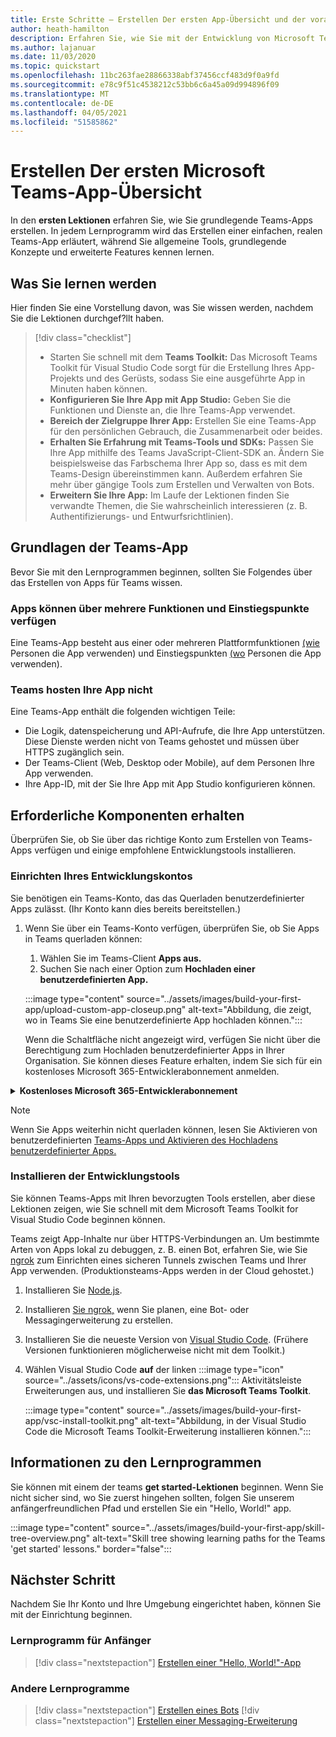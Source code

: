 ```yaml
---
title: Erste Schritte – Erstellen Der ersten App-Übersicht und der voraussetzungen
author: heath-hamilton
description: Erfahren Sie, wie Sie mit der Entwicklung von Microsoft Teams-Apps beginnen und Ihre Umgebung einrichten.
ms.author: lajanuar
ms.date: 11/03/2020
ms.topic: quickstart
ms.openlocfilehash: 11bc263fae28866338abf37456ccf483d9f0a9fd
ms.sourcegitcommit: e78c9f51c4538212c53bb6c6a45a09d994896f09
ms.translationtype: MT
ms.contentlocale: de-DE
ms.lasthandoff: 04/05/2021
ms.locfileid: "51585862"
---
```

# <a name="build-your-first-microsoft-teams-app-overview"></a>Erstellen Der ersten Microsoft Teams-App-Übersicht

In den **ersten Lektionen** erfahren Sie, wie Sie grundlegende Teams-Apps erstellen. In jedem Lernprogramm wird das Erstellen einer einfachen, realen Teams-App erläutert, während Sie allgemeine Tools, grundlegende Konzepte und erweiterte Features kennen lernen.

## <a name="what-youll-learn"></a>Was Sie lernen werden

Hier finden Sie eine Vorstellung davon, was Sie wissen werden, nachdem Sie die Lektionen durchgef?llt haben.

> [!div class="checklist"]
  >
  > * Starten Sie schnell mit dem **Teams Toolkit:** Das Microsoft Teams Toolkit für Visual Studio Code sorgt für die Erstellung Ihres App-Projekts und des Gerüsts, sodass Sie eine ausgeführte App in Minuten haben können.
  > * **Konfigurieren Sie Ihre App mit App Studio:** Geben Sie die Funktionen und Dienste an, die Ihre Teams-App verwendet.
  > * **Bereich der Zielgruppe Ihrer App:** Erstellen Sie eine Teams-App für den persönlichen Gebrauch, die Zusammenarbeit oder beides.
> * **Erhalten Sie Erfahrung mit Teams-Tools und SDKs:** Passen Sie Ihre App mithilfe des Teams JavaScript-Client-SDK an. Ändern Sie beispielsweise das Farbschema Ihrer App so, dass es mit dem Teams-Design übereinstimmen kann. Außerdem erfahren Sie mehr über gängige Tools zum Erstellen und Verwalten von Bots.
  > * **Erweitern Sie Ihre App:** Im Laufe der Lektionen finden Sie verwandte Themen, die Sie wahrscheinlich interessieren (z. B. Authentifizierungs- und Entwurfsrichtlinien).

## <a name="teams-app-fundamentals"></a>Grundlagen der Teams-App

Bevor Sie mit den Lernprogrammen beginnen, sollten Sie Folgendes über das Erstellen von Apps für Teams wissen.

### <a name="apps-can-have-multiple-capabilities-and-entry-points"></a>Apps können über mehrere Funktionen und Einstiegspunkte verfügen

Eine Teams-App besteht aus einer oder mehreren Plattformfunktionen [(wie](../concepts/capabilities-overview.md) Personen die App verwenden) und Einstiegspunkten [(wo](../concepts/extensibility-points.md) Personen die App verwenden).

### <a name="teams-doesnt-host-your-app"></a>Teams hosten Ihre App nicht

Eine Teams-App enthält die folgenden wichtigen Teile:

* Die Logik, datenspeicherung und API-Aufrufe, die Ihre App unterstützen. Diese Dienste werden nicht von Teams gehostet und müssen über HTTPS zugänglich sein.
* Der Teams-Client (Web, Desktop oder Mobile), auf dem Personen Ihre App verwenden.
* Ihre App-ID, mit der Sie Ihre App mit App Studio konfigurieren können.

## <a name="get-prerequisites"></a>Erforderliche Komponenten erhalten

Überprüfen Sie, ob Sie über das richtige Konto zum Erstellen von Teams-Apps verfügen und einige empfohlene Entwicklungstools installieren.

### <a name="set-up-your-development-account"></a>Einrichten Ihres Entwicklungskontos

Sie benötigen ein Teams-Konto, das das Querladen benutzerdefinierter Apps zulässt. (Ihr Konto kann dies bereits bereitstellen.)

1. Wenn Sie über ein Teams-Konto verfügen, überprüfen Sie, ob Sie Apps in Teams querladen können:
    1. Wählen Sie im Teams-Client **Apps aus.**
    1. Suchen Sie nach einer Option zum **Hochladen einer benutzerdefinierten App.**

    :::image type="content" source="../assets/images/build-your-first-app/upload-custom-app-closeup.png" alt-text="Abbildung, die zeigt, wo in Teams Sie eine benutzerdefinierte App hochladen können.":::
    
    Wenn die Schaltfläche nicht angezeigt wird, verfügen Sie nicht über die Berechtigung zum Hochladen benutzerdefinierter Apps in Ihrer Organisation. Sie können dieses Feature erhalten, indem Sie sich für ein kostenloses Microsoft 365-Entwicklerabonnement anmelden.

<!-- markdownlint-disable MD033 -->
<details>

<summary><b>Kostenloses Microsoft 365-Entwicklerabonnement</b></summary>

Sie können ein kostenloses Teams-Testkonto erhalten, das das Querladen von Apps ermöglicht, indem Sie am Microsoft 365-Entwicklerprogramm teilnehmen. (Der Registrierungsprozess dauert ca. zwei Minuten.)

1. Wechseln Sie zum [Microsoft 365-Entwicklerprogramm](https://developer.microsoft.com/microsoft-365/dev-program).
1. Wählen **Sie Jetzt beitreten** aus, und folgen Sie den Anweisungen auf dem Bildschirm.
1. Wenn Sie zum Willkommensbildschirm kommen, wählen Sie **E5-Abonnement einrichten aus.**
1. Richten Sie Ihr Administratorkonto ein. Sobald Sie fertig sind, sollte ein Bildschirm wie dieser angezeigt werden.
:::image type="content" source="../assets/images/build-your-first-app/dev-program-subscription.png" alt-text="Beispiel für das, was Sie nach der Anmeldung für das Microsoft 365-Entwicklerprogramm sehen.":::
1. Melden Sie sich mit dem Administratorkonto, das Sie gerade eingerichtet haben, bei Teams an.
1. Überprüfen Sie, ob Sie jetzt über die **Option Benutzerdefinierte App hochladen** verfügen.

</details>

> [!Note]
> Wenn Sie Apps weiterhin nicht querladen können, lesen Sie Aktivieren von benutzerdefinierten [Teams-Apps und Aktivieren des Hochladens benutzerdefinierter Apps.](https://docs.microsoft.com/microsoftteams/platform/concepts/build-and-test/prepare-your-o365-tenant#enable-custom-teams-apps-and-turn-on-custom-app-uploading)

### <a name="install-your-development-tools"></a>Installieren der Entwicklungstools

Sie können Teams-Apps mit Ihren bevorzugten Tools erstellen, aber diese Lektionen zeigen, wie Sie schnell mit dem Microsoft Teams Toolkit for Visual Studio Code beginnen können.

Teams zeigt App-Inhalte nur über HTTPS-Verbindungen an. Um bestimmte Arten von Apps lokal zu debuggen, z. B. einen Bot, erfahren Sie, wie Sie [ngrok](../concepts/build-and-test/debug.md#locally-hosted) zum Einrichten eines sicheren Tunnels zwischen Teams und Ihrer App verwenden. (Produktionsteams-Apps werden in der Cloud gehostet.)

1. Installieren Sie [Node.js](https://nodejs.org/en/).
1. Installieren [Sie ngrok,](https://ngrok.com/download) wenn Sie planen, eine Bot- oder Messagingerweiterung zu erstellen.
1. Installieren Sie die neueste Version von [Visual Studio Code](https://code.visualstudio.com/download). (Frühere Versionen funktionieren möglicherweise nicht mit dem Toolkit.)
1. Wählen Visual Studio Code **auf** der linken :::image type="icon" source="../assets/icons/vs-code-extensions.png"::: Aktivitätsleiste Erweiterungen aus, und installieren Sie **das Microsoft Teams Toolkit**.

    :::image type="content" source="../assets/images/build-your-first-app/vsc-install-toolkit.png" alt-text="Abbildung, in der Visual Studio Code die Microsoft Teams Toolkit-Erweiterung installieren können.":::

## <a name="about-the-tutorials"></a>Informationen zu den Lernprogrammen

Sie können mit einem der teams **get started-Lektionen** beginnen. Wenn Sie nicht sicher sind, wo Sie zuerst hingehen sollten, folgen Sie unserem anfängerfreundlichen Pfad und erstellen Sie ein "Hello, World!" app.

:::image type="content" source="../assets/images/build-your-first-app/skill-tree-overview.png" alt-text="Skill tree showing learning paths for the Teams 'get started' lessons." border="false":::

## <a name="next-step"></a>Nächster Schritt

Nachdem Sie Ihr Konto und Ihre Umgebung eingerichtet haben, können Sie mit der Einrichtung beginnen.

### <a name="beginner-friendly-tutorial"></a>Lernprogramm für Anfänger

> [!div class="nextstepaction"]
> [Erstellen einer "Hello, World!"-App](../build-your-first-app/build-and-run.md)

### <a name="other-tutorials"></a>Andere Lernprogramme

> [!div class="nextstepaction"]
> [Erstellen eines Bots](../build-your-first-app/build-bot.md)
> [!div class="nextstepaction"]
> [Erstellen einer Messaging-Erweiterung](../build-your-first-app/build-messaging-extension.md)

